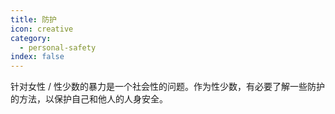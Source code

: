 ```yaml
---
title: 防护
icon: creative
category:
  - personal-safety
index: false
---
```


针对女性 / 性少数的暴力是一个社会性的问题。作为性少数，有必要了解一些防护的方法，以保护自己和他人的人身安全。
